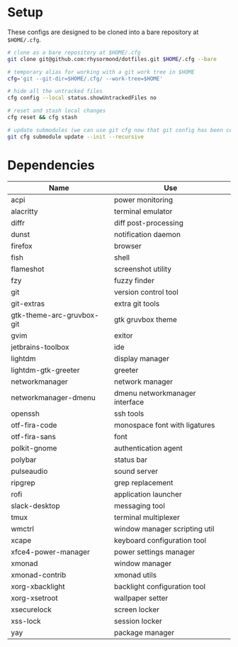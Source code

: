 # Setup

These configs are designed to be cloned into a bare repository at `$HOME/.cfg`.

```bash
# clone as a bare repository at $HOME/.cfg
git clone git@github.com:rhysormond/dotfiles.git $HOME/.cfg --bare

# temporary alias for working with a git work tree in $HOME
cfg='git --git-dir=$HOME/.cfg/ --work-tree=$HOME'

# hide all the untracked files
cfg config --local status.showUntrackedFiles no

# reset and stash local changes
cfg reset && cfg stash

# update submodules (we can use git cfg now that git config has been copied)
git cfg submodule update --init --recursive
```

# Dependencies

| Name                      | Use                            |
| ------------------------- | ------------------------------ |
| acpi                      | power monitoring               |
| alacritty                 | terminal emulator              |
| diffr                     | diff post-processing           |
| dunst                     | notification daemon            |
| firefox                   | browser                        |
| fish                      | shell                          |
| flameshot                 | screenshot utility             |
| fzy                       | fuzzy finder                   |
| git                       | version control tool           |
| git-extras                | extra git tools                |
| gtk-theme-arc-gruvbox-git | gtk gruvbox theme              |
| gvim                      | exitor                         |
| jetbrains-toolbox         | ide                            |
| lightdm                   | display manager                |
| lightdm-gtk-greeter       | greeter                        |
| networkmanager            | network manager                |
| networkmanager-dmenu      | dmenu networkmanager interface |
| openssh                   | ssh tools                      |
| otf-fira-code             | monospace font with ligatures  |
| otf-fira-sans             | font                           |
| polkit-gnome              | authentication agent           |
| polybar                   | status bar                     |
| pulseaudio                | sound server                   |
| ripgrep                   | grep replacement               |
| rofi                      | application launcher           |
| slack-desktop             | messaging tool                 |
| tmux                      | terminal multiplexer           |
| wmctrl                    | window manager scripting util  |
| xcape                     | keyboard configuration tool    |
| xfce4-power-manager       | power settings manager         |
| xmonad                    | window manager                 |
| xmonad-contrib            | xmonad utils                   |
| xorg-xbacklight           | backlight configuration tool   |
| xorg-xsetroot             | wallpaper setter               |
| xsecurelock               | screen locker                  |
| xss-lock                  | session locker                 |
| yay                       | package manager                |

